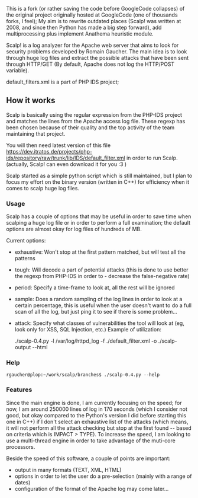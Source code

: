 This is a fork (or rather saving the code before GoogleCode collapses) of the original project originally hosted at GoogleCode (one of thousands forks, I feel); My aim is to rewrite outdated places (Scalp! was written at 2008, and since then Python has made a big step forward), add multiprocessing plus implement Anathema heuristic module.

Scalp! is a log analyzer for the Apache web server that aims to look for security problems developed by Romain Gaucher. The main idea is to look through huge log files and extract the possible attacks that have been sent through HTTP/GET (By default, Apache does not log the HTTP/POST variable).

default_filters.xml is a part of PHP IDS project;

## How it works
Scalp is basically using the regular expression from the PHP-IDS project and matches the lines from the Apache access log file. These regexp has been chosen because of their quality and the top activity of the team maintaining that project.

You will then need latest version of this file https://dev.itratos.de/projects/php-ids/repository/raw/trunk/lib/IDS/default_filter.xml in order to run Scalp. (actually, Scalp! can even download it for you :3 )

Scalp started as a simple python script which is still maintained, but I plan to focus my effort on the binary version (written in C++) for efficiency when it comes to scalp huge log files.

### Usage
Scalp has a couple of options that may be useful in order to save time when scalping a huge log file or in order to perform a full examination; the default options are almost okay for log files of hundreds of MB.

Current options:

- exhaustive: Won't stop at the first pattern matched, but will test all the patterns
- tough: Will decode a part of potential attacks (this is done to use better the regexp from PHP-IDS in order to - decrease the false-negative rate)
- period: Specify a time-frame to look at, all the rest will be ignored
- sample: Does a random sampling of the log lines in order to look at a certain percentage, this is useful when the user doesn't want to do a full scan of all the log, but just ping it to see if there is some problem...
- attack: Specify what classes of vulnerabilities the tool will look at (eg, look only for XSS, SQL Injection, etc.)
Example of utilization:

    ./scalp-0.4.py -l /var/log/httpd_log -f ./default_filter.xml -o ./scalp-output --html

### Help

    rgaucher@plop:~/work/scalp/branches$ ./scalp-0.4.py --help

### Features
Since the main engine is done, I am currently focusing on the speed; for now, I am around 250000 lines of log in 170 seconds (which I consider not good, but okay compared to the Python's version I did before starting this one in C++) if I don't select an exhaustive list of the attacks (which means, it will not perform all the attack checking but stop at the first found -- based on criteria which is IMPACT > TYPE). To increase the speed, I am looking to use a multi-thread engine in order to take advantage of the muti-core processors.

Beside the speed of this software, a couple of points are important:

- output in many formats (TEXT, XML, HTML)
- options in order to let the user do a pre-selection (mainly with a range of dates)
- configuration of the format of the Apache log may come later...
